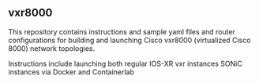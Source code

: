 ## vxr8000

This repository contains instructions and sample yaml files and router configurations for building and launching Cisco vxr8000 (virtualized Cisco 8000) network topologies.

Instructions include launching both regular IOS-XR vxr instances SONiC instances via Docker and Containerlab
